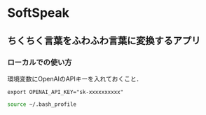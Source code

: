 # SoftSpeak

## ちくちく言葉をふわふわ言葉に変換するアプリ
[SoftSpeak]: https://soft-11kp.onrender.com

### ローカルでの使い方
環境変数にOpenAIのAPIキーを入れておくこと．
```~/.bash_profile
export OPENAI_API_KEY="sk-xxxxxxxxxx"
```
```bash
source ~/.bash_profile
```
